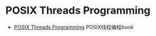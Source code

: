 POSIX Threads Programming
=========================

* [POSIX Threads Programming](https://computing.llnl.gov/tutorials/pthreads/) POSIX线程编程book
